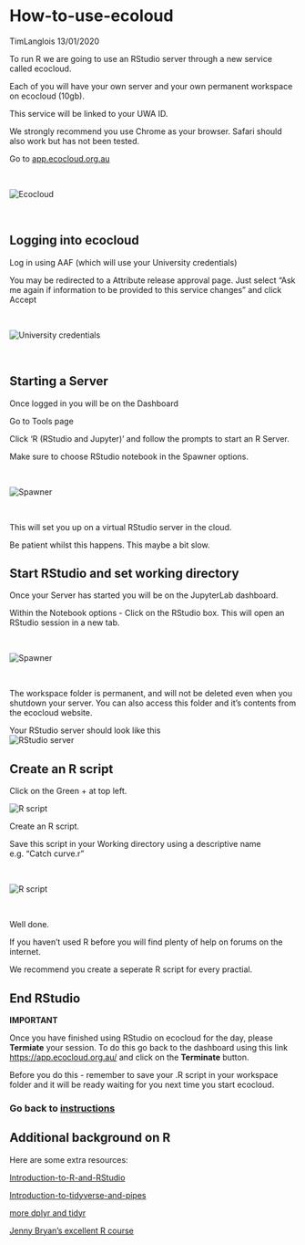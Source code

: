 How-to-use-ecoloud
================
TimLanglois
13/01/2020

To run R we are going to use an RStudio server through a new service
called ecocloud.

Each of you will have your own server and your own permanent workspace
on ecocloud (10gb).

This service will be linked to your UWA ID.

We strongly recommend you use Chrome as your browser. Safari should also
work but has not been tested.

Go to [app.ecocloud.org.au](https://app.ecocloud.org.au/)

</br>

![*Ecocloud*](figure/ecocloud.png)

</br>

## Logging into ecocloud

Log in using AAF (which will use your University credentials)

You may be redirected to a Attribute release approval page. Just select
“Ask me again if information to be provided to this service changes”
and click Accept

</br>

![*University credentials*](figure/credentials.png)

</br>

## Starting a Server

Once logged in you will be on the Dashboard

Go to Tools page

Click ‘R (RStudio and Jupyter)’ and follow the prompts to start an R
Server.

Make sure to choose RStudio notebook in the Spawner options.

</br>

![*Spawner*](figure/spawn.png)

</br>

This will set you up on a virtual RStudio server in the cloud.

Be patient whilst this happens. This maybe a bit slow.

## Start RStudio and set working directory

Once your Server has started you will be on the JupyterLab dashboard.

Within the Notebook options - Click on the RStudio box. This will open
an RStudio session in a new tab.

</br>

![*Spawner*](figure/rstudio.png)

</br>

The workspace folder is permanent, and will not be deleted even when you
shutdown your server. You can also access this folder and it’s contents
from the ecocloud website.

Your RStudio server should look like this </br> ![*RStudio
server*](figure/rstudioserver.png) </br>

## Create an R script

Click on the Green + at top left. </br>

![*R script*](figure/rscript.png) </br>

Create an R script.

Save this script in your Working directory using a descriptive name
e.g. “Catch curve.r”

</br>

![*R script*](figure/save.png)

</br>

Well done.

If you haven’t used R before you will find plenty of help on forums on
the internet.

We recommend you create a seperate R script for every practial.

## End RStudio

**IMPORTANT**

Once you have finished using RStudio on ecocloud for the day, please
**Termiate** your session. To do this go back to the dashboard using
this link <https://app.ecocloud.org.au/> and click on the **Terminate**
button.

Before you do this - remember to save your .R script in your workspace
folder and it will be ready waiting for you next time you start
ecocloud.

### Go back to [instructions](https://github.com/UWA-SCIE2204-Marine-Systems/1-instructions/blob/master/README.md)

## Additional background on R

Here are some extra resources:

[Introduction-to-R-and-RStudio](https://github.com/UWA-SBS-Intro-to-R-RStudio-Tidyverse/Introduction-to-R-and-RStudio/blob/master/Introduction-to-R-and-RStudio.md)

[Introduction-to-tidyverse-and-pipes](https://github.com/UWA-SBS-Intro-to-R-RStudio-Tidyverse/Introduction-to-tidyverse-and-pipes/blob/master/Using-tidyverse-and-pipes.md)

[more dplyr and
tidyr](https://jules32.github.io/2016-07-12-Oxford/dplyr_tidyr/)

[Jenny Bryan’s excellent R course](https://stat545.com/)
